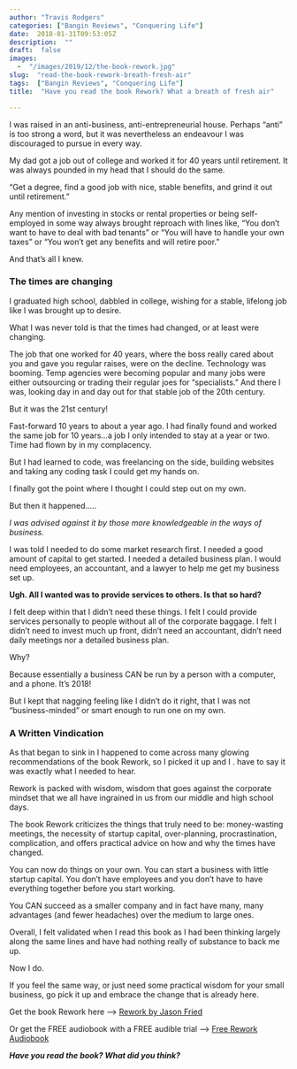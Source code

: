 ```yaml
---
author: "Travis Rodgers"
categories: ["Bangin Reviews", "Conquering Life"]
date:  2018-01-31T09:53:05Z
description:  ""
draft:  false
images: 
  -  "/images/2019/12/the-book-rework.jpg"
slug:  "read-the-book-rework-breath-fresh-air"
tags:  ["Bangin Reviews", "Conquering Life"]
title:  "Have you read the book Rework? What a breath of fresh air"

---
```



<p>I was raised in an anti-business, anti-entrepreneurial house. Perhaps &#8220;anti&#8221; is too strong a word, but it was nevertheless an endeavour I was discouraged to pursue in every way.</p>
<p>My dad got a job out of college and worked it for 40 years until retirement. It was always pounded in my head that I should do the same.</p>
<p>&#8220;Get a degree, find a good job with nice, stable benefits, and grind it out until retirement.&#8221;</p>
<p>Any mention of investing in stocks or rental properties or being self-employed in some way always brought reproach with lines like, &#8220;You don&#8217;t want to have to deal with bad tenants&#8221; or &#8220;You will have to handle your own taxes&#8221; or &#8220;You won&#8217;t get any benefits and will retire poor.&#8221;</p>
<p>And that&#8217;s all I knew.</p>
<h3>The times are changing</h3>
<p>I graduated high school, dabbled in college, wishing for a stable, lifelong job like I was brought up to desire.</p>
<p>What I was never told is that the times had changed, or at least were changing.</p>
<p>The job that one worked for 40 years, where the boss really cared about you and gave you regular raises, were on the decline. Technology was booming. Temp agencies were becoming popular and many jobs were either outsourcing or trading their regular joes for &#8220;specialists.&#8221; And there I was, looking day in and day out for that stable job of the 20th century.</p>
<p>But it was the 21st century!</p>
<p>Fast-forward 10 years to about a year ago. I had finally found and worked the same job for 10 years&#8230;a job I only intended to stay at a year or two. Time had flown by in my complacency.</p>
<p>But I had learned to code, was freelancing on the side, building websites and taking any coding task I could get my hands on.</p>
<p>I finally got the point where I thought I could step out on my own.</p>
<p>But then it happened&#8230;..</p>
<p><em>I was advised against it by those more knowledgeable in the ways of business. </em></p>
<p>I was told I needed to do some market research first. I needed a good amount of capital to get started. I needed a detailed business plan. I would need employees, an accountant, and a lawyer to help me get my business set up.</p>
<p><strong>Ugh. All I wanted was to provide services to others. Is that so hard?</strong></p>
<p>I felt deep within that I didn&#8217;t need these things. I felt I could provide services personally to people without all of the corporate baggage. I felt I didn&#8217;t need to invest much up front, didn&#8217;t need an accountant, didn&#8217;t need daily meetings nor a detailed business plan.</p>
<p>Why?</p>
<p>Because essentially a business CAN be run by a person with a computer, and a phone. It&#8217;s 2018!</p>
<p>But I kept that nagging feeling like I didn&#8217;t do it right, that I was not &#8220;business-minded&#8221; or smart enough to run one on my own.</p>
<h3>A Written Vindication</h3>
<p>As that began to sink in I happened to come across many glowing recommendations of the book Rework, so I picked it up and I . have to say it was exactly what I needed to hear.</p>
<p>Rework is packed with wisdom, wisdom that goes against the corporate mindset that we all have ingrained in us from our middle and high school days.</p>
<p>The book Rework criticizes the things that truly need to be: money-wasting meetings, the necessity of startup capital, over-planning, procrastination, complication, and offers practical advice on how and why the times have changed.</p>
<p>You can now do things on your own. You can start a business with little startup capital. You don&#8217;t have employees and you don&#8217;t have to have everything together before you start working.</p>
<p>You CAN succeed as a smaller company and in fact have many, many advantages (and fewer headaches) over the medium to large ones.</p>
<p>Overall, I felt validated when I read this book as I had been thinking largely along the same lines and have had nothing really of substance to back me up.</p>
<p>Now I do.</p>
<p>If you feel the same way, or just need some practical wisdom for your small business, go pick it up and embrace the change that is already here.</p>
<p>Get the book Rework here &#8212;> <a href="http://amzn.to/2BG0cLA" target="_blank" rel="noopener">Rework by Jason Fried</a></p>
<p>Or get the FREE audiobook with a FREE audible trial &#8212;> <a href="/recommends/audible">Free Rework Audiobook</a></p>
<p><em><strong>Have you read the book? What did you think?</strong></em></p>



